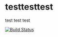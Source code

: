 # testtesttest

test
test
test


[![Build Status](https://travis-ci.org/rnaryala/testtesttest.svg?branch=master)](https://travis-ci.org/rnaryala/testtesttest)
